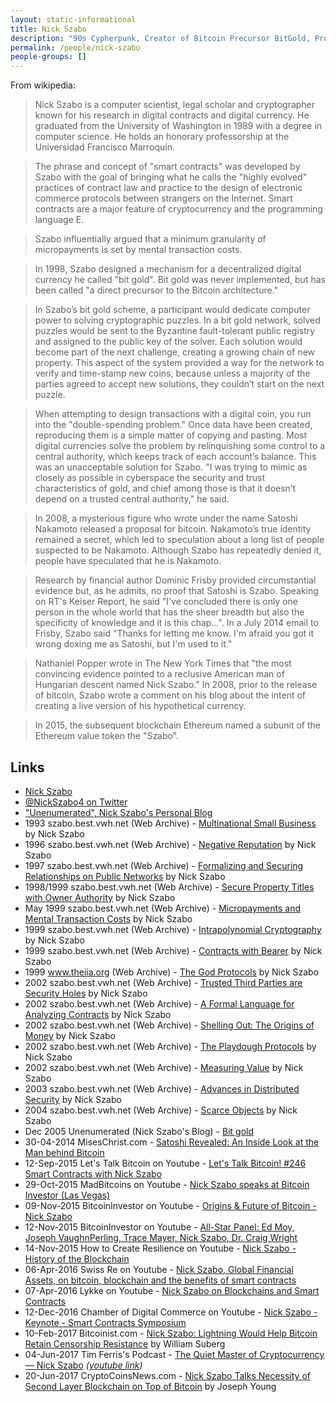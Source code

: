 ```yaml
---
layout: static-informational
title: Nick Szabo
description: "90s Cypherpunk, Creator of Bitcoin Precursor BitGold, Prolific writer of many important papers, Strong candidate for [Satoshi](people/satoshi_nakamoto.md)"
permalink: /people/nick-szabo
people-groups: []
---
```


From wikipedia:

> Nick Szabo is a computer scientist, legal scholar and cryptographer known for his research in digital contracts and digital currency. He graduated from the University of Washington in 1989 with a degree in computer science. He holds an honorary professorship at the Universidad Francisco Marroquín.

> The phrase and concept of "smart contracts" was developed by Szabo with the goal of bringing what he calls the "highly evolved" practices of contract law and practice to the design of electronic commerce protocols between strangers on the Internet. Smart contracts are a major feature of cryptocurrency and the programming language E.

> Szabo influentially argued that a minimum granularity of micropayments is set by mental transaction costs.

> In 1998, Szabo designed a mechanism for a decentralized digital currency he called "bit gold". Bit gold was never implemented, but has been called "a direct precursor to the Bitcoin architecture."

> In Szabo’s bit gold scheme, a participant would dedicate computer power to solving cryptographic puzzles. In a bit gold network, solved puzzles would be sent to the Byzantine fault-tolerant public registry and assigned to the public key of the solver. Each solution would become part of the next challenge, creating a growing chain of new property. This aspect of the system provided a way for the network to verify and time-stamp new coins, because unless a majority of the parties agreed to accept new solutions, they couldn’t start on the next puzzle.

> When attempting to design transactions with a digital coin, you run into the "double-spending problem." Once data have been created, reproducing them is a simple matter of copying and pasting. Most digital currencies solve the problem by relinquishing some control to a central authority, which keeps track of each account’s balance. This was an unacceptable solution for Szabo. "I was trying to mimic as closely as possible in cyberspace the security and trust characteristics of gold, and chief among those is that it doesn’t depend on a trusted central authority," he said.

> In 2008, a mysterious figure who wrote under the name Satoshi Nakamoto released a proposal for bitcoin. Nakamoto’s true identity remained a secret, which led to speculation about a long list of people suspected to be Nakamoto. Although Szabo has repeatedly denied it, people have speculated that he is Nakamoto.

> Research by financial author Dominic Frisby provided circumstantial evidence but, as he admits, no proof that Satoshi is Szabo. Speaking on RT's Keiser Report, he said "I've concluded there is only one person in the whole world that has the sheer breadth but also the specificity of knowledge and it is this chap...". In a July 2014 email to Frisby, Szabo said "Thanks for letting me know. I'm afraid you got it wrong doxing me as Satoshi, but I'm used to it."

> Nathaniel Popper wrote in The New York Times that "the most convincing evidence pointed to a reclusive American man of Hungarian descent named Nick Szabo." In 2008, prior to the release of bitcoin, Szabo wrote a comment on his blog about the intent of creating a live version of his hypothetical currency.

> In 2015, the subsequent blockchain Ethereum named a subunit of the Ethereum value token the "Szabo".

## Links

* [Nick Szabo](https://en.wikipedia.org/wiki/Nick_Szabo)
* [@NickSzabo4 on Twitter](https://twitter.com/NickSzabo4)
* ["Unenumerated", Nick Szabo's Personal Blog](http://unenumerated.blogspot.com/)
* 1993 szabo.best.vwh.net (Web Archive) - [Multinational Small Business](http://web.archive.org/web/20160620183937/http://szabo.best.vwh.net/multi_small.html) by Nick Szabo
* 1996 szabo.best.vwh.net (Web Archive) - [Negative Reputation](http://web.archive.org/web/20160704085927/http://szabo.best.vwh.net/negative_rep.html) by Nick Szabo
* 1997 szabo.best.vwh.net (Web Archive) - [Formalizing and Securing Relationships on Public Networks](http://web.archive.org/web/20160920045707/http://szabo.best.vwh.net/formalize.html) by Nick Szabo
* 1998/1999 szabo.best.vwh.net (Web Archive) - [Secure Property Titles with Owner Authority](https://web.archive.org/web/20020202165211/http://szabo.best.vwh.net/securetitle.html) by Nick Szabo
* May 1999 szabo.best.vwh.net (Web Archive) - [Micropayments and Mental Transaction Costs](http://web.archive.org/web/20160620183941/http://szabo.best.vwh.net/berlinmentalmicro.pdf) by Nick Szabo
* 1999 szabo.best.vwh.net (Web Archive) - [Intrapolynomial Cryptography](https://web.archive.org/web/20011217091748/http://szabo.best.vwh.net/intrapoly.html) by Nick Szabo
* 1999 szabo.best.vwh.net (Web Archive) - [Contracts with Bearer](http://web.archive.org/web/20160620184022/http://szabo.best.vwh.net/bearer_contracts.html) by Nick Szabo
* 1999 www.theiia.org (Web Archive) - [The God Protocols](http://web.archive.org/web/20061230075325/http://www.theiia.org/ITAudit/index.cfm?act=itaudit.archive&fid=216) by Nick Szabo
* 2002 szabo.best.vwh.net (Web Archive) - [Trusted Third Parties are Security Holes](http://web.archive.org/web/20160705000502/http://szabo.best.vwh.net/ttps.html) by Nick Szabo
* 2002 szabo.best.vwh.net (Web Archive) - [A Formal Language for Analyzing Contracts](http://web.archive.org/web/20160810220820/http://szabo.best.vwh.net/contractlanguage.html) by Nick Szabo
* 2002 szabo.best.vwh.net (Web Archive) - [Shelling Out: The Origins of Money](http://web.archive.org/web/20160921140955/http://szabo.best.vwh.net/shell.html) by Nick Szabo
* 2002 szabo.best.vwh.net (Web Archive) - [The Playdough Protocols](http://nakamotoinstitute.org/literature/the-playdough-protocols/) by Nick Szabo
* 2002 szabo.best.vwh.net (Web Archive) - [Measuring Value](http://web.archive.org/web/20160919162114/http://szabo.best.vwh.net/measuringvalue.html) by Nick Szabo
* 2003 szabo.best.vwh.net (Web Archive) - [Advances in Distributed Security](http://web.archive.org/web/20160715035054/http://szabo.best.vwh.net/distributed.html) by Nick Szabo
* 2004 szabo.best.vwh.net (Web Archive) - [Scarce Objects](http://web.archive.org/web/20160620184010/http://szabo.best.vwh.net/scarce.html) by Nick Szabo
* Dec 2005 Unenumerated (Nick Szabo's Blog) - [Bit gold](http://unenumerated.blogspot.co.uk/2005/12/bit-gold.html)
* 30-04-2014 MisesChrist.com - [Satoshi Revealed: An Inside Look at the Man behind Bitcoin](https://miseschrist.com/2014/04/30/satoshi-revealed-an-inside-look-at-the-man-behind-bitcoin/)
* 12-Sep-2015 Let's Talk Bitcoin on Youtube - [Let's Talk Bitcoin! #246 Smart Contracts with Nick Szabo](https://www.youtube.com/watch?v=_msk4-oJZV4)
* 29-Oct-2015 MadBitcoins on Youtube - [Nick Szabo speaks at Bitcoin Investor (Las Vegas)](https://www.youtube.com/watch?v=cDO09EVFSmg)
* 09-Nov-2015 BitcoinInvestor on Youtube - [Origins & Future of Bitcoin - Nick Szabo](https://www.youtube.com/watch?v=r_yUeuKu7L4)
* 12-Nov-2015 BitcoinInvestor on Youtube - [All-Star Panel: Ed Moy, Joseph VaughnPerling, Trace Mayer, Nick Szabo, Dr. Craig Wright](https://www.youtube.com/watch?v=LdvQTwjVmrE)
* 14-Nov-2015 How to Create Resilience on Youtube - [Nick Szabo - History of the Blockchain](https://www.youtube.com/watch?v=YpSeOU1VVj4)
* 06-Apr-2016 Swiss Re on Youtube - [Nick Szabo, Global Financial Assets, on bitcoin, blockchain and the benefits of smart contracts](https://www.youtube.com/watch?v=vXCOfTteQAo)
* 07-Apr-2016 Lykke on Youtube - [Nick Szabo on Blockchains and Smart Contracts](https://www.youtube.com/watch?v=tWuN2R2DC6c)
* 12-Dec-2016 Chamber of Digital Commerce on Youtube - [Nick Szabo - Keynote - Smart Contracts Symposium](https://www.youtube.com/watch?v=v_-mxyN4pcY)
* 10-Feb-2017 Bitcoinist.com - [Nick Szabo: Lightning Would Help Bitcoin Retain Censorship Resistance](http://bitcoinist.com/nick-szabo-bitcoin-censorship-resistance/) by William Suberg
* 04-Jun-2017 Tim Ferris's Podcast - [The Quiet Master of Cryptocurrency — Nick Szabo](https://tim.blog/2017/06/04/nick-szabo/amp/) _([youtube link](https://www.youtube.com/watch?v=3FA3UjA0igY))_
* 20-Jun-2017 CryptoCoinsNews.com - [Nick Szabo Talks Necessity of Second Layer Blockchain on Top of Bitcoin](https://www.cryptocoinsnews.com/nick-szabo-talks-necessity-of-second-layer-blockchain-on-top-of-bitcoin/) by Joseph Young
